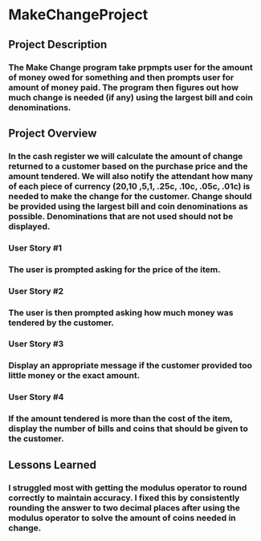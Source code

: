 # MakeChangeProject

## Project Description
### The Make Change program take prpmpts user for the amount of money owed for something and then prompts user for amount of money paid. The program then figures out how much change is needed (if any) using the largest bill and coin denominations.

## Project Overview
### In the cash register we will calculate the amount of change returned to a customer based on the purchase price and the amount tendered. We will also notify the attendant how many of each piece of currency ($20 ,$10 ,$5 ,$1, .25c, .10c, .05c, .01c) is needed to make the change for the customer. Change should be provided using the largest bill and coin denominations as possible. Denominations that are not used should not be displayed.

### User Story #1
### The user is prompted asking for the price of the item.

### User Story #2
### The user is then prompted asking how much money was tendered by the customer.

### User Story #3
### Display an appropriate message if the customer provided too little money or the exact amount.

### User Story #4
### If the amount tendered is more than the cost of the item, display the number of bills and coins that should be given to the customer.

## Lessons Learned
### I struggled most with getting the modulus operator to round correctly to maintain accuracy. I fixed this by consistently rounding the answer to two decimal places after using the modulus operator to solve the amount of coins needed in change.